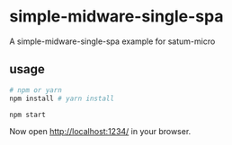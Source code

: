 # simple-midware-single-spa

A simple-midware-single-spa example for satum-micro

## usage

```bash
# npm or yarn
npm install # yarn install

npm start
```

Now open [http://localhost:1234/](http://localhost:1234/) in your browser.
